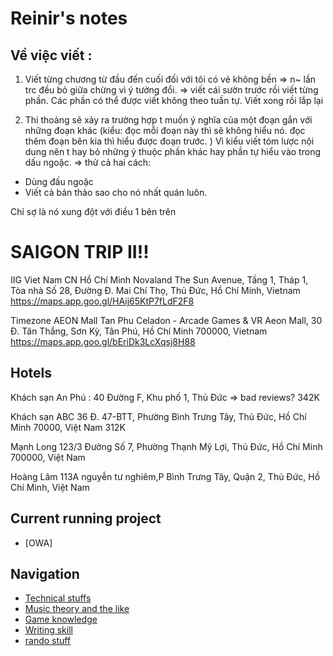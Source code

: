# Reinir's notes

## Về việc viết : 

1. Viết từng chương từ đầu đến cuối đối với tôi có vẻ không bền => n~ lần trc đều bỏ giữa chừng vì ý tưởng đổi.
=> viết cái sườn trước rồi viết từng phần. Các phần có thể được viết không theo tuần tự. Viết xong rồi lắp lại

2. Thi thoảng sẽ xảy ra trường hợp t muốn ý nghĩa của một đoạn gắn với những đoạn khác (kiểu: đọc mỗi đoạn này thì sẽ không hiểu nó. đọc thêm đoạn bên kia thì hiểu được đoạn trước. ) Vì kiểu viết tóm lược nội dung nên t hay bỏ những ý thuộc phần khác hay phần tự hiểu vào trong dấu ngoặc.
=> thử cả hai cách: 
- Dùng đấu ngoặc
- Viết cả bản thảo sao cho nó nhất quán luôn.

Chỉ sợ là nó xung đột với điều 1 bên trên

# SAIGON TRIP II!!

IIG Viet Nam CN Hồ Chí Minh
Novaland The Sun Avenue, Tầng 1, Tháp 1, Tòa nhà Số 28, Đường Đ. Mai Chí Thọ, Thủ Đức, Hồ Chí Minh, Vietnam
https://maps.app.goo.gl/HAij65KtP7fLdF2F8

Timezone AEON Mall Tan Phu Celadon - Arcade Games & VR
Aeon Mall, 30 Đ. Tân Thắng, Sơn Kỳ, Tân Phú, Hồ Chí Minh 700000, Vietnam
https://maps.app.goo.gl/bEriDk3LcXqsj8H88

## Hotels

Khách sạn An Phú : 40 Đường F, Khu phố 1, Thủ Đức => bad reviews?
342K

Khách sạn ABC
36 Đ. 47-BTT, Phường Bình Trưng Tây, Thủ Đức, Hồ Chí Minh 70000, Việt Nam
312K

Mạnh Long
123/3 Đường Số 7, Phường Thạnh Mỹ Lợi, Thủ Đức, Hồ Chí Minh 700000, Việt Nam

Hoàng Lâm
113A nguyễn tư nghiêm,P Bình Trưng Tây, Quận 2, Thủ Đức, Hồ Chí Minh, Việt Nam



## Current running project

- [OWA]

## Navigation

- [Technical stuffs](technical_index.md)
- [Music theory and the like](music_index.md)
- [Game knowledge](game_index.md)
- [Writing skill](write_index.md)
- [rando stuff](random_index.md)

